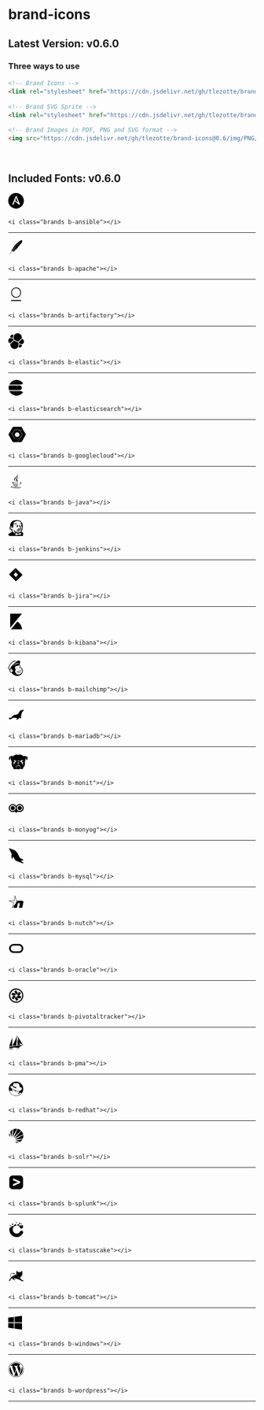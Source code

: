 # brand-icons

## Latest Version: **v0.6.0**

### Three ways to use
```html
<!-- Brand Icons -->
<link rel="stylesheet" href="https://cdn.jsdelivr.net/gh/tlezotte/brand-icons@0.6/style.css">
```

```html
<!-- Brand SVG Sprite -->
<link rel="stylesheet" href="https://cdn.jsdelivr.net/gh/tlezotte/brand-icons@0.6/sprite/sprite.css">
```

```html
<!-- Brand Images in PDF, PNG and SVG format -->
<img src="https://cdn.jsdelivr.net/gh/tlezotte/brand-icons@0.6/img/PNG/apache.png">
```

<br>

## Included Fonts: **v0.6.0**

![](img/PNG/ansible.png) 

`<i class="brands b-ansible"></i>`

---

![](img/PNG/apache.png) 

`<i class="brands b-apache"></i>`

---

![](img/PNG/artifactory.png) 

`<i class="brands b-artifactory"></i>`

---

![](img/PNG/elastic.png) 

`<i class="brands b-elastic"></i>`

---

![](img/PNG/elasticsearch.png) 

`<i class="brands b-elasticsearch"></i>`

---

![](img/PNG/googlecloud.png) 

`<i class="brands b-googlecloud"></i>`

---

![](img/PNG/java.png) 

`<i class="brands b-java"></i>`

---

![](img/PNG/jenkins.png) 

`<i class="brands b-jenkins"></i>`

---

![](img/PNG/jira.png) 

`<i class="brands b-jira"></i>`

---

![](img/PNG/kibana.png) 

`<i class="brands b-kibana"></i>`

---

![](img/PNG/mailchimp.png) 

`<i class="brands b-mailchimp"></i>`

---

![](img/PNG/mariadb.png) 

`<i class="brands b-mariadb"></i>`

---

![](img/PNG/monit.png) 

`<i class="brands b-monit"></i>`

---

![](img/PNG/monyog.png) 

`<i class="brands b-monyog"></i>`

---

![](img/PNG/mysql.png) 

`<i class="brands b-mysql"></i>`

---

![](img/PNG/nutch.png) 

`<i class="brands b-nutch"></i>`

---

![](img/PNG/oracle.png) 

`<i class="brands b-oracle"></i>`

---

![](img/PNG/pivotaltracker.png) 

`<i class="brands b-pivotaltracker"></i>`

---

![](img/PNG/pma.png) 

`<i class="brands b-pma"></i>`

---

![](img/PNG/redhat.png) 

`<i class="brands b-redhat"></i>`

---

![](img/PNG/solr.png) 

`<i class="brands b-solr"></i>`

---

![](img/PNG/splunk.png) 

`<i class="brands b-splunk"></i>`

---

![](img/PNG/statuscake.png) 

`<i class="brands b-statuscake"></i>`

---

![](img/PNG/tomcat.png) 

`<i class="brands b-tomcat"></i>`

---

![](img/PNG/windows.png) 

`<i class="brands b-windows"></i>`

---

![](img/PNG/wordpress.png)

`<i class="brands b-wordpress"></i>`

---
